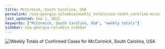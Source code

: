 ```yaml
---
title: McCormick, South Carolina, USA
permalink: /usa-georgia-columbia/weekly_totals/usa-south_carolina-mccormick-weekly_totals.html
last_updated: Sep 1, 2021
keywords: ["McCormick, South Carolina, USA", "weekly totals"]
sidebar: usa-georgia-columbia_sidebar
---
```


![Weekly Totals of Confirmed Cases for McCormick, South Carolina, USA](/covid_tracker/images/graphs/usa-south_carolina-mccormick-weekly_totals_graph.png)
